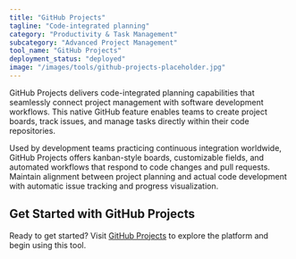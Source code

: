```yaml
---
title: "GitHub Projects"
tagline: "Code-integrated planning"
category: "Productivity & Task Management"
subcategory: "Advanced Project Management"
tool_name: "GitHub Projects"
deployment_status: "deployed"
image: "/images/tools/github-projects-placeholder.jpg"
---
```

GitHub Projects delivers code-integrated planning capabilities that seamlessly connect project management with software development workflows. This native GitHub feature enables teams to create project boards, track issues, and manage tasks directly within their code repositories.

Used by development teams practicing continuous integration worldwide, GitHub Projects offers kanban-style boards, customizable fields, and automated workflows that respond to code changes and pull requests. Maintain alignment between project planning and actual code development with automatic issue tracking and progress visualization.

## Get Started with GitHub Projects

Ready to get started? Visit [GitHub Projects](https://github.com/features/project-management) to explore the platform and begin using this tool.